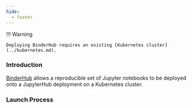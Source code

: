 ```yaml
---
hide:
  - footer
---
```

!!! Warning

    Deploying BinderHub requires an existing [Kubernetes cluster](../kubernetes.md).

### Introduction
[BinderHub](https://binderhub.readthedocs.io/en/latest/) allows a reproducible set of Jupyter notebooks to be deployed onto a JupyterHub deployment on a Kubernetes cluster.

### Launch Process
